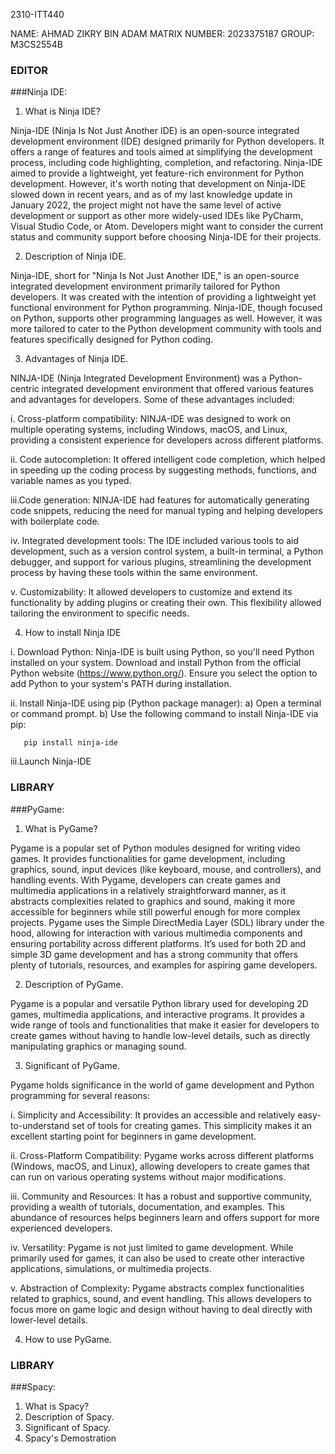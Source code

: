 2310-ITT440

NAME: AHMAD ZIKRY BIN ADAM
MATRIX NUMBER: 2023375187
GROUP: M3CS2554B

### EDITOR

###Ninja IDE:

1) What is Ninja IDE?

Ninja-IDE (Ninja Is Not Just Another IDE) is an open-source integrated development environment (IDE) designed primarily for Python developers. It offers a range of features and tools aimed at simplifying the development process, including code highlighting, completion, and refactoring. Ninja-IDE aimed to provide a lightweight, yet feature-rich environment for Python development. However, it's worth noting that development on Ninja-IDE slowed down in recent years, and as of my last knowledge update in January 2022, the project might not have the same level of active development or support as other more widely-used IDEs like PyCharm, Visual Studio Code, or Atom. Developers might want to consider the current status and community support before choosing Ninja-IDE for their projects.
   
2) Description of Ninja IDE.

Ninja-IDE, short for "Ninja Is Not Just Another IDE," is an open-source integrated development environment primarily tailored for Python developers. It was created with the intention of providing a lightweight yet functional environment for Python programming. Ninja-IDE, though focused on Python, supports other programming languages as well. However, it was more tailored to cater to the Python development community with tools and features specifically designed for Python coding.

3) Advantages of Ninja IDE.

NINJA-IDE (Ninja Integrated Development Environment) was a Python-centric integrated development environment that offered various features and advantages for developers. Some of these advantages included:

i.  Cross-platform compatibility: NINJA-IDE was designed to work on multiple operating systems, including Windows, macOS, and Linux, providing a consistent experience for developers across different platforms.

ii. Code autocompletion: It offered intelligent code completion, which helped in speeding up the coding process by suggesting methods, functions, and variable names as you typed.

iii.Code generation: NINJA-IDE had features for automatically generating code snippets, reducing the need for manual typing and helping developers with boilerplate code.

iv. Integrated development tools: The IDE included various tools to aid development, such as a version control system, a built-in terminal, a Python debugger, and support for various plugins, streamlining the development process by having these tools within the same environment.

v.  Customizability: It allowed developers to customize and extend its functionality by adding plugins or creating their own. This flexibility allowed tailoring the environment to specific needs.
  
4) How to install Ninja IDE

i.  Download Python: Ninja-IDE is built using Python, so you'll need Python installed on your system. Download and install Python from the official Python website (https://www.python.org/). Ensure you select the option to add Python to your system's PATH during installation.

ii. Install Ninja-IDE using pip (Python package manager):
    a) Open a terminal or command prompt.
    b) Use the following command to install Ninja-IDE via pip:
    
       pip install ninja-ide

iii.Launch Ninja-IDE

### LIBRARY

###PyGame:

1) What is PyGame?

Pygame is a popular set of Python modules designed for writing video games. It provides functionalities for game development, including graphics, sound, input devices (like keyboard, mouse, and controllers), and handling events. With Pygame, developers can create games and multimedia applications in a relatively straightforward manner, as it abstracts complexities related to graphics and sound, making it more accessible for beginners while still powerful enough for more complex projects. Pygame uses the Simple DirectMedia Layer (SDL) library under the hood, allowing for interaction with various multimedia components and ensuring portability across different platforms. It’s used for both 2D and simple 3D game development and has a strong community that offers plenty of tutorials, resources, and examples for aspiring game developers.

2) Description of PyGame.

Pygame is a popular and versatile Python library used for developing 2D games, multimedia applications, and interactive programs. It provides a wide range of tools and functionalities that make it easier for developers to create games without having to handle low-level details, such as directly manipulating graphics or managing sound.

3) Significant of PyGame.

Pygame holds significance in the world of game development and Python programming for several reasons:

i.   Simplicity and Accessibility: It provides an accessible and relatively easy-to-understand set of tools for creating games. This simplicity makes it an excellent starting point for beginners in game development.

ii.  Cross-Platform Compatibility: Pygame works across different platforms (Windows, macOS, and Linux), allowing developers to create games that can run on various operating systems without major modifications.

iii. Community and Resources: It has a robust and supportive community, providing a wealth of tutorials, documentation, and examples. This abundance of resources helps beginners learn and offers support for more experienced developers.

iv.  Versatility: Pygame is not just limited to game development. While primarily used for games, it can also be used to create other interactive applications, simulations, or multimedia projects.

v.   Abstraction of Complexity: Pygame abstracts complex functionalities related to graphics, sound, and event handling. This allows developers to focus more on game logic and design without having to deal directly with lower-level details. 

4) How to use  PyGame.


### LIBRARY

###Spacy:

1) What is Spacy?
2) Description of Spacy.
3) Significant of Spacy.
4) Spacy's Demostration


